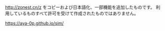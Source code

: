http://zonest.cn/z をコピーおよび日本語化、一部機能を追加したものです。
利用しているものすべて許可を受けて作成されたものではありません。

https://aya-0p.github.io/sim/

